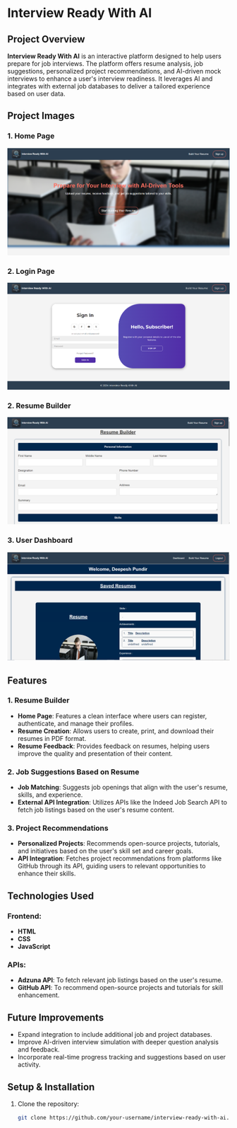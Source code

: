 # Interview Ready With AI

## Project Overview
**Interview Ready With AI** is an interactive platform designed to help users prepare for job interviews. The platform offers resume analysis, job suggestions, personalized project recommendations, and AI-driven mock interviews to enhance a user's interview readiness. It leverages AI and integrates with external job databases to deliver a tailored experience based on user data.

## Project Images

### 1. Home Page
![Dashboard](./assets/images/dashboard.png)

### 2. Login Page
![Resume Builder](./assets/images/login.png)

### 2. Resume Builder
![Resume Builder](./assets/images/resume-builder.png)

### 3. User Dashboard
![Job Suggestions](./assets/images/user-dashboard.png)
## Features

### 1. Resume Builder
- **Home Page**: Features a clean interface where users can register, authenticate, and manage their profiles.
- **Resume Creation**: Allows users to create, print, and download their resumes in PDF format.
- **Resume Feedback**: Provides feedback on resumes, helping users improve the quality and presentation of their content.

### 2. Job Suggestions Based on Resume
- **Job Matching**: Suggests job openings that align with the user's resume, skills, and experience.
- **External API Integration**: Utilizes APIs like the Indeed Job Search API to fetch job listings based on the user's resume content.

### 3. Project Recommendations
- **Personalized Projects**: Recommends open-source projects, tutorials, and initiatives based on the user's skill set and career goals.
- **API Integration**: Fetches project recommendations from platforms like GitHub through its API, guiding users to relevant opportunities to enhance their skills.

## Technologies Used

### Frontend:
- **HTML**
- **CSS**
- **JavaScript**

### APIs:
- **Adzuna API**: To fetch relevant job listings based on the user's resume.
- **GitHub API**: To recommend open-source projects and tutorials for skill enhancement.

## Future Improvements
- Expand integration to include additional job and project databases.
- Improve AI-driven interview simulation with deeper question analysis and feedback.
- Incorporate real-time progress tracking and suggestions based on user activity.

## Setup & Installation
1. Clone the repository:
   ```bash
   git clone https://github.com/your-username/interview-ready-with-ai.git
